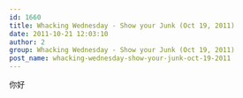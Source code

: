 ```yaml
---
id: 1660
title: Whacking Wednesday - Show your Junk (Oct 19, 2011)
date: 2011-10-21 12:03:10
author: 2
group: Whacking Wednesday - Show your Junk (Oct 19, 2011)
post_name: whacking-wednesday-show-your-junk-oct-19-2011
---
```


你好